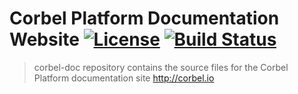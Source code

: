 # Corbel Platform Documentation Website [![License](http://img.shields.io/badge/license-Apache2-blue.svg?style=flat)](http://www.apache.org/licenses/LICENSE-2.0.txt) [![Build Status](https://travis-ci.org/corbel-platform/corbel-doc.svg?branch=master)](https://travis-ci.org/corbel-platform/corbel-doc)

> corbel-doc repository contains the source files for the Corbel Platform documentation site http://corbel.io
